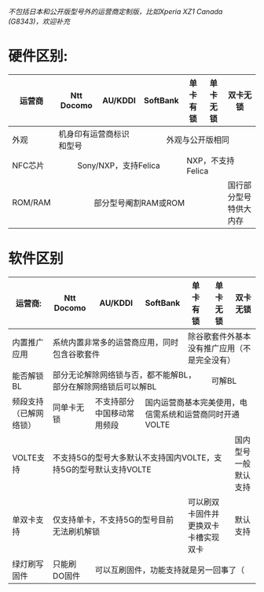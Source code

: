 *不包括日本和公开版型号外的运营商定制版，比如Xperia XZ1 Canada (G8343)，欢迎补充*

# 硬件区别:  

<table class="tg">
<thead>
  <tr>
    <th class="tg-nrix">运营商</th>
    <th class="tg-nrix">Ntt Docomo</th>
    <th class="tg-nrix">AU/KDDI</th>
    <th class="tg-nrix">SoftBank</th>
    <th class="tg-nrix">单卡有锁</th>
    <th class="tg-nrix">单卡无锁</th>
    <th class="tg-nrix">双卡无锁</th>
  </tr>
</thead>
<tbody>
  <tr>
    <td class="tg-nrix">外观</td>
    <td class="tg-nrix" colspan="2">机身印有运营商标识和型号</td>
    <td style="text-align:center" class="tg-nrix" colspan="4">外观与公开版相同</td>
  </tr>
  <tr>
    <td class="tg-nrix">NFC芯片</td>
    <td style="text-align:center" class="tg-nrix" colspan="3">Sony/NXP，支持Felica</td>
    <td class="tg-nrix" colspan="3">NXP，不支持Felica</td>
  </tr>
  <tr>
    <td class="tg-nrix">ROM/RAM</td>
    <td style="text-align:center" class="tg-nrix" colspan="5">部分型号阉割RAM或ROM</td>
    <td class="tg-nrix">国行部分型号特供大内存</td>
  </tr>
</tbody>
</table>


# 软件区别


<table class="tg">
<thead>
  <tr>
    <th class="tg-9wq8">运营商: </th>
    <th class="tg-9wq8">Ntt Docomo</th>
    <th class="tg-9wq8">AU/KDDI</th>
    <th class="tg-9wq8">SoftBank</th>
    <th class="tg-9wq8">单卡有锁</th>
    <th class="tg-9wq8">单卡无锁</th>
    <th class="tg-9wq8">双卡无锁</th>
  </tr>
</thead>
<tbody>
  <tr>
    <td class="tg-9wq8">内置推广应用</td>
    <td class="tg-9wq8" colspan="3">系统内置非常多的运营商应用，同时包含谷歌套件</td>
    <td class="tg-9wq8" colspan="3">除谷歌套件外基本没有推广应用（不是完全没有）</td>
  </tr>
  <tr>
    <td class="tg-9wq8">能否解锁BL</td>
    <td class="tg-9wq8" colspan="4">部分无论解除网络锁与否，都不能解BL，部分在解除网络锁后可以解BL</td>
    <td class="tg-9wq8" colspan="2">可解BL</td>
  </tr>
  <tr>
    <td class="tg-9wq8">频段支持（已解网络锁）</td>
    <td class="tg-9wq8">同单卡无锁</td>
    <td class="tg-9wq8">不支持部分中国移动常用频段</td>
    <td class="tg-9wq8" colspan="4">国内运营商基本完美使用，电信需系统和运营商同时开通VOLTE</td>
  </tr>
  <tr>
    <td class="tg-9wq8">VOLTE支持</td>
    <td class="tg-9wq8" colspan="5">不支持5G的型号大多默认不支持国内VOLTE，支持5G的型号默认支持VOLTE</td>
    <td class="tg-9wq8">国内型号一般默认支持</td>
  </tr>
  <tr>
    <td class="tg-9wq8">单双卡支持</td>
    <td class="tg-9wq8" colspan="3">仅支持单卡，不支持5G的型号目前无法刷机解锁</td>
    <td class="tg-9wq8" colspan="2">可以刷双卡固件并更换双卡卡槽实现双卡</td>
    <td class="tg-9wq8">默认支持</td>
  </tr>
  <tr>
    <td class="tg-9wq8">绿灯刷写固件</td>
    <td class="tg-9wq8">只能刷DO固件</td>
    <td class="tg-9wq8" colspan="5">可以互刷固件，功能支持就是另一回事了（</td>
  </tr>
</tbody>
</table>